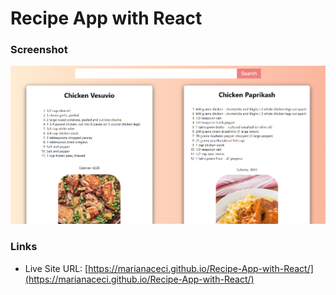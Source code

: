 # Recipe App with React

### Screenshot

![](./screenshot.png)

### Links

- Live Site URL: [https://marianaceci.github.io/Recipe-App-with-React/](https://marianaceci.github.io/Recipe-App-with-React/)